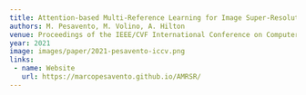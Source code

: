```yaml
---
title: Attention-based Multi-Reference Learning for Image Super-Resolution
authors: M. Pesavento, M. Volino, A. Hilton
venue: Proceedings of the IEEE/CVF International Conference on Computer Vision (ICCV)
year: 2021
image: images/paper/2021-pesavento-iccv.png
links:
 - name: Website
   url: https://marcopesavento.github.io/AMRSR/
---
```

